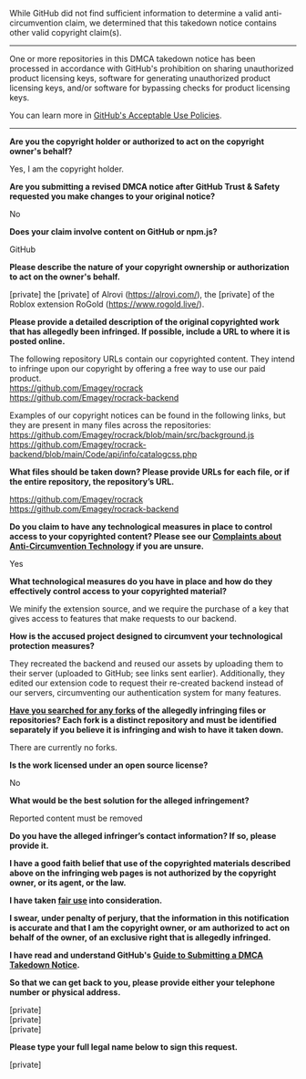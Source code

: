 While GitHub did not find sufficient information to determine a valid anti-circumvention claim, we determined that this takedown notice contains other valid copyright claim(s).

---

One or more repositories in this DMCA takedown notice has been processed in accordance with GitHub's prohibition on sharing unauthorized product licensing keys, software for generating unauthorized product licensing keys, and/or software for bypassing checks for product licensing keys.

You can learn more in [GitHub's Acceptable Use Policies](https://docs.github.com/en/github/site-policy/github-acceptable-use-policies).

---

**Are you the copyright holder or authorized to act on the copyright owner's behalf?**

Yes, I am the copyright holder.

**Are you submitting a revised DMCA notice after GitHub Trust & Safety requested you make changes to your original notice?**

No

**Does your claim involve content on GitHub or npm.js?**

GitHub

**Please describe the nature of your copyright ownership or authorization to act on the owner's behalf.**

[private] the [private] of Alrovi (https://alrovi.com/), the [private] of the Roblox extension RoGold (https://www.rogold.live/).

**Please provide a detailed description of the original copyrighted work that has allegedly been infringed. If possible, include a URL to where it is posted online.**

The following repository URLs contain our copyrighted content. They intend to infringe upon our copyright by offering a free way to use our paid product.  
https://github.com/Emagey/rocrack  
https://github.com/Emagey/rocrack-backend

Examples of our copyright notices can be found in the following links, but they are present in many files across the repositories:  
https://github.com/Emagey/rocrack/blob/main/src/background.js  
https://github.com/Emagey/rocrack-backend/blob/main/Code/api/info/catalogcss.php

**What files should be taken down? Please provide URLs for each file, or if the entire repository, the repository’s URL.**

https://github.com/Emagey/rocrack  
https://github.com/Emagey/rocrack-backend

**Do you claim to have any technological measures in place to control access to your copyrighted content? Please see our <a href="https://docs.github.com/articles/guide-to-submitting-a-dmca-takedown-notice#complaints-about-anti-circumvention-technology">Complaints about Anti-Circumvention Technology</a> if you are unsure.**

Yes

**What technological measures do you have in place and how do they effectively control access to your copyrighted material?**

We minify the extension source, and we require the purchase of a key that gives access to features that make requests to our backend.

**How is the accused project designed to circumvent your technological protection measures?**

They recreated the backend and reused our assets by uploading them to their server (uploaded to GitHub; see links sent earlier). Additionally, they edited our extension code to request their re-created backend instead of our servers, circumventing our authentication system for many features.

**<a href="https://docs.github.com/articles/dmca-takedown-policy#b-what-about-forks-or-whats-a-fork">Have you searched for any forks</a> of the allegedly infringing files or repositories? Each fork is a distinct repository and must be identified separately if you believe it is infringing and wish to have it taken down.**

There are currently no forks.

**Is the work licensed under an open source license?**

No

**What would be the best solution for the alleged infringement?**

Reported content must be removed

**Do you have the alleged infringer’s contact information? If so, please provide it.**

**I have a good faith belief that use of the copyrighted materials described above on the infringing web pages is not authorized by the copyright owner, or its agent, or the law.**

**I have taken <a href="https://www.lumendatabase.org/topics/22">fair use</a> into consideration.**

**I swear, under penalty of perjury, that the information in this notification is accurate and that I am the copyright owner, or am authorized to act on behalf of the owner, of an exclusive right that is allegedly infringed.**

**I have read and understand GitHub's <a href="https://docs.github.com/articles/guide-to-submitting-a-dmca-takedown-notice/">Guide to Submitting a DMCA Takedown Notice</a>.**

**So that we can get back to you, please provide either your telephone number or physical address.**

[private]  
[private]  
[private]  

**Please type your full legal name below to sign this request.**

[private]  
